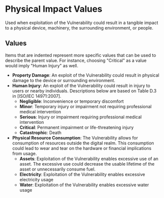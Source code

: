 # Physical Impact Values

Used when exploitation of the Vulnerability could result in a tangible impact to a physical device, machinery, the surrounding environment, or people.

## Values

Items that are indented represent more specific values that can be used to describe the parent value. For instance, choosing "Critical" as a value would imply "Human Injury" as well.

- **Property Damage**:  An exploit of the Vulnerability could result in physical damage to the device or surrounding environment.
- **Human Injury**:  An exploit of the Vulnerability could result in injury to users or nearby individuals. Descriptions below are based on Table D.3 in [ISO/IEC 14971:2007].
  - **Negligible**:  Inconvenience or temporary discomfort
  - **Minor**:  Temporary injury or impairment not requiring professional medical intervention
  - **Serious**:  Injury or impairment requiring professional medical intervention
  - **Critical**:  Permanent impairment or life-threatening injury
  - **Catastrophic**:  Death
- **Physical Resource Consumption**:  The Vulnerability allows for consumption of resources outside the digital realm. This consumption could lead to wear and tear on the hardware or financial implications from usage.
  - **Assets**:  Exploitation of the Vulnerability enables excessive use of an asset. The excessive use could decrease the usable lifetime of the asset or unnecessarily consume fuel.
  - **Electricity**:  Exploitation of the Vulnerability enables excessive electricity usage
  - **Water**:  Exploitation of the Vulnerability enables excessive water usage
